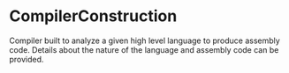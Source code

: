 # CompilerConstruction
Compiler built to analyze a given high level language to produce assembly code. Details about the nature of the language and assembly code can be provided.
